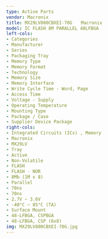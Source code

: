 ```yaml
---
type: Active Parts
vendor: Macronix
title: MX29LV800CBXEI-70G　　Macronix
model: IC FLASH 8M PARALLEL 48LFBGA
left-cols:
- Categories
- Manufacturer
- Series
- Packaging Tray 
- Memory Type
- Memory Format
- Technology
- Memory Size
- Memory Interface
- Write Cycle Time - Word, Page 
- Access Time   
- Voltage - Supply
- Operating Temperature
- Mounting Type 
- Package / Case
- Supplier Device Package
right-cols:
- Integrated Circuits (ICs) , Memory
- Macronix  
- MX29LV    
- Tray  
- Active    
- Non-Volatile  
- FLASH 
- FLASH - NOR   
- 8Mb (1M x 8)  
- Parallel  
- 70ns  
- 70ns  
- 2.7V ~ 3.6V   
- -40°C ~ 85°C (TA) 
- Surface Mount 
- 48-LFBGA, CSPBGA  
- 48-LFBGA, CSP (6x8)
img: MX29LV800CBXEI-70G.jpg
---
```

